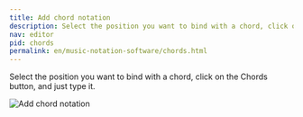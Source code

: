 ```yaml
---
title: Add chord notation
description: Select the position you want to bind with a chord, click on the Chords button, and just type it.
nav: editor
pid: chords
permalink: en/music-notation-software/chords.html
---
```


Select the position you want to bind with a chord, click on the Chords button, and just type it.

![Add chord notation](https://flat.io/img/help/editor_chords_en.gif)